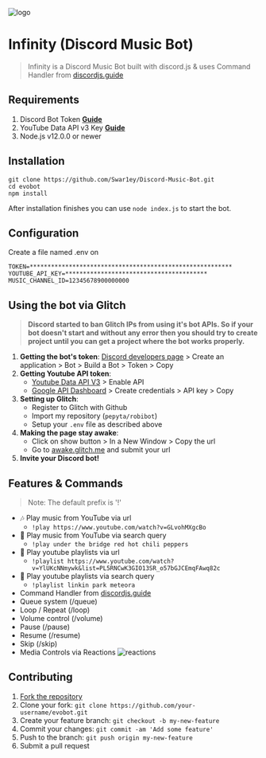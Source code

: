![logo](https://www.google.com/url?sa=i&amp;url=https%3A%2F%2Ftwitter.com%2Fdiscordpartner&amp;psig=AOvVaw00FRB2F1DQu5AF0zBHlwsv&amp;ust=1590433762574000&amp;source=images&amp;cd=vfe&amp;ved=0CAIQjRxqFwoTCIi3sc6ZzekCFQAAAAAdAAAAABAD.png)

# Infinity (Discord Music Bot)
> Infinity is a Discord Music Bot built with discord.js & uses Command Handler from [discordjs.guide](https://discordjs.guide)

## Requirements

1. Discord Bot Token **[Guide](https://discordjs.guide/preparations/setting-up-a-bot-application.html#creating-your-bot)**
2. YouTube Data API v3 Key **[Guide](https://developers.google.com/youtube/v3/getting-started)**
3. Node.js v12.0.0 or newer

## Installation

```
git clone https://github.com/Swar1ey/Discord-Music-Bot.git
cd evobot
npm install
```

After installation finishes you can use `node index.js` to start the bot.

## Configuration

Create a file named .env on 

```plain
TOKEN=*********************************************************
YOUTUBE_API_KEY=****************************************
MUSIC_CHANNEL_ID=12345678900000000
```

## Using the bot via Glitch

> **Discord started to ban Glitch IPs from using it's bot APIs. So if your bot doesn't start and without any error then you should try to create project until you can get a project where the bot works properly.**

1. **Getting the bot's token**: [Discord developers page](https://discordapp.com/developers) > Create an application > Bot > Build a Bot > Token > Copy
2. **Getting Youtube API token**:
   * [Youtube Data API V3](https://console.cloud.google.com/apis/api/youtube.googleapis.com/overview) > Enable API
   * [Google API Dashboard](console.cloud.google.com/apis/credentials) > Create credentials > API key > Copy
3. **Setting up Glitch**:
   * Register to Glitch with Github
   * Import my repository (`pepyta/robibot`)
   * Setup your `.env` file as described above
4. **Making the page stay awake**:
   * Click on show button > In a New Window > Copy the url
   * Go to [awake.glitch.me](http://awake.glitch.me/) and submit your url
5. **Invite your Discord bot!**

## Features & Commands

> Note: The default prefix is '!'

* 🎶 Play music from YouTube via url
  * `!play https://www.youtube.com/watch?v=GLvohMXgcBo`
* 🔎 Play music from YouTube via search query
  * `!play under the bridge red hot chili peppers`
* 📃 Play youtube playlists via url
  * `!playlist https://www.youtube.com/watch?v=YlUKcNNmywk&list=PL5RNCwK3GIO13SR_o57bGJCEmqFAwq82c`
* 🔎 Play youtube playlists via search query
  * `!playlist linkin park meteora`
* Command Handler from [discordjs.guide](https://discordjs.guide/)
* Queue system (/queue)
* Loop / Repeat (/loop)
* Volume control (/volume)
* Pause (/pause)
* Resume (/resume)
* Skip (/skip)
* Media Controls via Reactions
![reactions](https://i.imgur.com/j7CevsH.png)

## Contributing

1. [Fork the repository](https://github.com/eritislami/evobot/fork)
2. Clone your fork: `git clone https://github.com/your-username/evobot.git`
3. Create your feature branch: `git checkout -b my-new-feature`
4. Commit your changes: `git commit -am 'Add some feature'`
5. Push to the branch: `git push origin my-new-feature`
6. Submit a pull request
